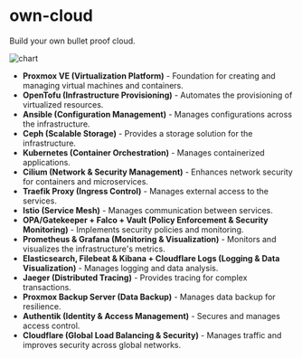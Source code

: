 # own-cloud
Build your own bullet proof cloud.

![chart](https://github.com/user-attachments/assets/0505ee22-2be3-41b1-8b37-b9c26dbe49e6)

- **Proxmox VE (Virtualization Platform)** - Foundation for creating and managing virtual machines and containers.
- **OpenTofu (Infrastructure Provisioning)** - Automates the provisioning of virtualized resources.
- **Ansible (Configuration Management)** - Manages configurations across the infrastructure.
- **Ceph (Scalable Storage)** - Provides a storage solution for the infrastructure.
- **Kubernetes (Container Orchestration)** - Manages containerized applications.
- **Cilium (Network & Security Management)** - Enhances network security for containers and microservices.
- **Traefik Proxy (Ingress Control)** - Manages external access to the services.
- **Istio (Service Mesh)** - Manages communication between services.
- **OPA/Gatekeeper + Falco + Vault (Policy Enforcement & Security Monitoring)** - Implements security policies and monitoring.
- **Prometheus & Grafana (Monitoring & Visualization)** - Monitors and visualizes the infrastructure's metrics.
- **Elasticsearch, Filebeat & Kibana + Cloudflare Logs (Logging & Data Visualization)** - Manages logging and data analysis.
- **Jaeger (Distributed Tracing)** - Provides tracing for complex transactions.
- **Proxmox Backup Server (Data Backup)** - Manages data backup for resilience.
- **Authentik (Identity & Access Management)** - Secures and manages access control.
- **Cloudflare (Global Load Balancing & Security)** - Manages traffic and improves security across global networks.
